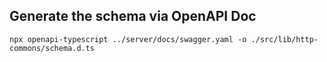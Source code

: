 ## Generate the schema via OpenAPI Doc

```shell
npx openapi-typescript ../server/docs/swagger.yaml -o ./src/lib/http-commons/schema.d.ts
```
